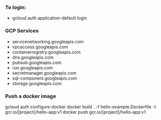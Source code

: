 ### To login:

* gcloud auth application-default login

### GCP Services

* servicenetworking.googleapis.com
* vpcaccess.googleapis.com
* containerregistry.googleapis.com
* dns.googleapis.com
* pubsub.googleapis.com
* run.googleapis.com
* secretmanager.googleapis.com
* sql-component.googleapis.com
* storage.googleapis.com

### Push a docker image
  gcloud auth configure-docker
  docker build . -f hello-example.Dockerfile -t gcr.io/[project]/hello-app:v1
  docker push gcr.io/[project]/hello-app:v1